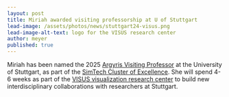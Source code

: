 ```yaml
---
layout: post
title: Miriah awarded visiting professorship at U of Stuttgart
lead-image: /assets/photos/news/stuttgart24-visus.png
lead-image-alt-text: logo for the VISUS research center
author: meyer
published: true
---
```


Miriah has been named the 2025 [Argyris Visiting Professor](https://www.simtech.uni-stuttgart.de/international/argyris-visiting-professorship/) at the University of Stuttgart, as part of the [SimTech Cluster of Excellence](https://www.simtech.uni-stuttgart.de/). She will spend 4-6 weeks as part of the [VISUS visualization research center](https://www.visus.uni-stuttgart.de/en/) to build new interdisciplinary collaborations with researchers at Stuttgart. 